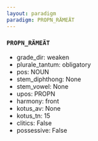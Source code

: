 ```yaml
---
layout: paradigm
paradigm: PROPN_RÄMEÄT
---
```

### ` PROPN_RÄMEÄT `


* grade_dir: weaken
* plurale_tantum: obligatory
* pos: NOUN
* stem_diphthong: None
* stem_vowel: None
* upos: PROPN
* harmony: front
* kotus_av: None
* kotus_tn: 15
* clitics: False
* possessive: False
